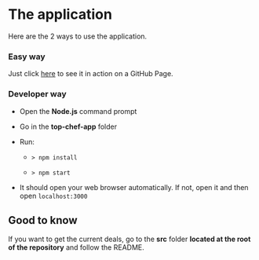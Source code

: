 # The application 

Here are the 2 ways to use the application.

### Easy way 

Just click [here](https://guillaumefrd.github.io/top-chef/top-chef-app/build/) to see it in action on a GitHub Page. 

### Developer way 

- Open the **Node.js** command prompt

- Go in the **top-chef-app** folder

- Run:

  - `> npm install` 

  - `> npm start`

- It should open your web browser automatically. If not, open it and then open `localhost:3000`

## Good to know

If you want to get the current deals, go to the **src** folder **located at the root of the repository** and follow the README.
